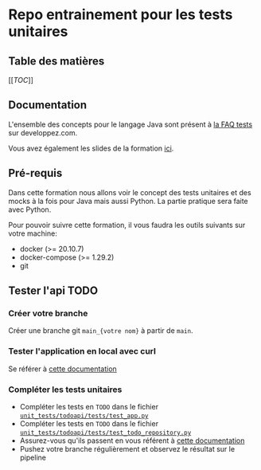 # Repo entrainement pour les tests unitaires

## Table des matières

[[_TOC_]]

## Documentation

L'ensemble des concepts pour le langage Java sont présent à [la FAQ tests](https://java.developpez.com/faq/tests/) sur developpez.com.

Vous avez également les slides de la formation [ici](./slides_formation.pdf).

## Pré-requis

Dans cette formation nous allons voir le concept des tests unitaires et des mocks à la fois pour Java mais aussi Python. La partie pratique sera faite avec Python.

Pour pouvoir suivre cette formation, il vous faudra les outils suivants sur votre machine:

* docker (>= 20.10.7)
* docker-compose (>= 1.29.2)
* git

## Tester l'api TODO

### Créer votre branche

Créer une branche git `main_{votre nom}` à partir de `main`.

### Tester l'application en local avec curl

Se référer à [cette documentation](./todoapi/README.md)

### Compléter les tests unitaires

* Compléter les tests en `TODO` dans le fichier [`unit_tests/todoapi/tests/test_app.py`](./todoapi/tests/test_app.py)
* Compléter les tests en `TODO` dans le fichier [`unit_tests/todoapi/tests/test_todo_repository.py`](./todoapi/tests/test_todo_repository.py)
* Assurez-vous qu'ils passent en vous référent à [cette documentation](./todoapi/README.md)
* Pushez votre branche régulièrement et observez le résultat sur le pipeline
